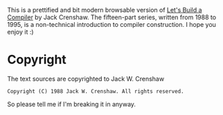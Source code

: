 This is a prettified and bit modern browsable version of [Let's Build a Compiler](https://compilers.iecc.com/crenshaw/) by Jack Crenshaw. The fifteen-part series, written from 1988 to 1995, is a non-technical introduction to compiler construction. I hope you enjoy it :)


# Copyright
The text sources are copyrighted to Jack W. Crenshaw

```
Copyright (C) 1988 Jack W. Crenshaw. All rights reserved.
```
So please tell me if I'm breaking it in anyway. 